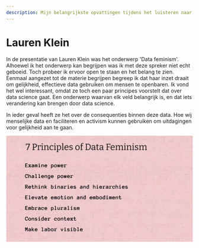 ```yaml
---
description: Mijn belangrijkste opvattingen tijdens het luisteren naar Lauren Klein
---
```


# Lauren Klein

In de presentatie van Lauren Klein was het onderwerp 'Data feminism'. Alhoewel ik het onderwerp kan begrijpen was ik met deze spreker niet echt geboeid. Toch probeer ik ervoor open te staan en het belang te zien. Eenmaal aangezet tot de materie begrijpen begreep ik dat haar inzet draait om gelijkheid, effectieve data gebruiken om mensen te openbaren. Ik vond het wel interessant, omdat ze toch een paar principes voorstelt dat over data science gaat. Een onderwerp waarvan elk veld belangrijk is, en dat iets verandering kan brengen door data science. 

In ieder geval heeft ze het over de consequenties binnen deze data. Hoe wij menselijke data en faciliteren en activism kunnen gebruiken om uitdagingen voor gelijkheid aan te gaan. 

 

![](../../.gitbook/assets/schermafbeelding-2020-09-03-om-15.46.20.png)

